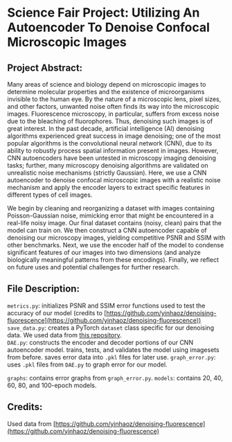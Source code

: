 # Science Fair Project: Utilizing An Autoencoder To Denoise Confocal Microscopic Images

## Project Abstract:

Many areas of science and biology depend on microscopic images to determine molecular properties and the existence of microorganisms invisible to the human eye. By the nature of a microscopic lens, pixel sizes, and other factors, unwanted noise often finds its way into the microscopic images. Fluorescence microscopy, in particular, suffers from excess noise due to the bleaching of fluorophores. Thus, denoising such images is of great interest. In the past decade, artificial intelligence (AI) denoising algorithms experienced great success in image denoising; one of the most popular algorithms is the convolutional neural network (CNN), due to its ability to robustly process spatial information present in images. However, CNN autoencoders have been untested in microscopy imaging denoising tasks; further, many microscopy denoising algorithms are validated on unrealistic noise mechanisms (strictly Gaussian). Here, we use a CNN autoencoder to denoise confocal microscopic images with a realistic noise mechanism and apply the encoder layers to extract specific features in different types of cell images. 

We begin by cleaning and reorganizing a dataset with images containing Poisson-Gaussian noise, mimicking error that might be encountered in a real-life noisy image. Our final dataset contains (noisy, clean) pairs that the model can train on. We then construct a CNN autoencoder capable of denoising our microscopy images, yielding competitive PSNR and SSIM with other benchmarks. Next, we use the encoder half of the model to condense significant features of our images into two dimensions (and analyze biologically meaningful patterns from these encodings). Finally, we reflect on future uses and potential challenges for further research.

## File Description:
`metrics.py`: initializes PSNR and SSIM error functions used to test the accuracy of our model (credits to [https://github.com/yinhaoz/denoising-fluorescence](https://github.com/yinhaoz/denoising-fluorescence))
`save_data.py`: creates a PyTorch `dataset` class specific for our denoising data. We used data from [this repository](https://github.com/yinhaoz/denoising-fluorescence).<br>
`DAE.py`: constructs the encoder and decoder portions of our CNN autoencoder model. trains, tests, and validates the model using imagesets from before. saves error data into `.pkl` files for later use.
`graph_error.py`: uses `.pkl` files from `DAE.py` to graph error for our model.

`graphs`: contains error graphs from `graph_error.py`.
`models`: contains 20, 40, 60, 80, and 100-epoch models.

## Credits:
Used data from [https://github.com/yinhaoz/denoising-fluorescence](https://github.com/yinhaoz/denoising-fluorescence)
